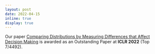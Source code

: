 ```yaml
---
layout: post
date: 2022-04-15
inline: true
display: true
---
```


Our paper <a href="https://openreview.net/pdf?id=KB5onONJIAU">Comparing Distributions by Measuring Differences that Affect Decision Making</a> is awarded as an Outstanding Paper at **ICLR 2022** (Top 7/4492).

